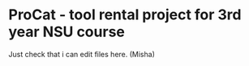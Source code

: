 # ProCat - tool rental project for 3rd year NSU course
Just check that i can edit files here. (Misha)
